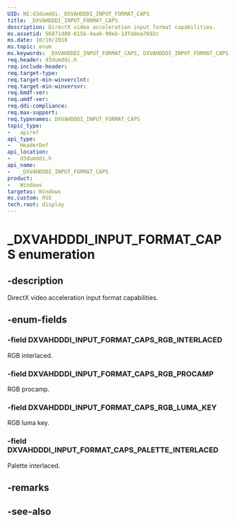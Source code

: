 ```yaml
---
UID: NE:d3dumddi._DXVAHDDDI_INPUT_FORMAT_CAPS
title: _DXVAHDDDI_INPUT_FORMAT_CAPS
description: DirectX video acceleration input format capabilities.
ms.assetid: 56871d88-815b-4aa6-90eb-1dfddea7692c
ms.date: 10/19/2018
ms.topic: enum
ms.keywords: _DXVAHDDDI_INPUT_FORMAT_CAPS, DXVAHDDDI_INPUT_FORMAT_CAPS, 
req.header: d3dumddi.h
req.include-header:
req.target-type:
req.target-min-winverclnt:
req.target-min-winversvr:
req.kmdf-ver:
req.umdf-ver:
req.ddi-compliance:
req.max-support:
req.typenames: DXVAHDDDI_INPUT_FORMAT_CAPS
topic_type: 
-	apiref
api_type: 
-	HeaderDef
api_location: 
-	d3dumddi.h
api_name: 
-	_DXVAHDDDI_INPUT_FORMAT_CAPS
product:
-	Windows
targetos: Windows
ms.custom: RS5
tech.root: display
---
```


# _DXVAHDDDI_INPUT_FORMAT_CAPS enumeration

## -description

DirectX video acceleration input format capabilities.

## -enum-fields

### -field DXVAHDDDI_INPUT_FORMAT_CAPS_RGB_INTERLACED 

RGB interlaced.

### -field DXVAHDDDI_INPUT_FORMAT_CAPS_RGB_PROCAMP 

RGB procamp.

### -field DXVAHDDDI_INPUT_FORMAT_CAPS_RGB_LUMA_KEY 

RGB luma key.

### -field DXVAHDDDI_INPUT_FORMAT_CAPS_PALETTE_INTERLACED 

Palette interlaced.

## -remarks

## -see-also
